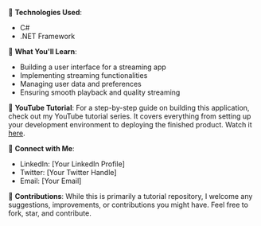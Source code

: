 🔧 **Technologies Used**:
- C#
- .NET Framework

📖 **What You'll Learn**:
- Building a user interface for a streaming app
- Implementing streaming functionalities
- Managing user data and preferences
- Ensuring smooth playback and quality streaming

🎥 **YouTube Tutorial**: For a step-by-step guide on building this application, check out my YouTube tutorial series. It covers everything from setting up your development environment to deploying the finished product. Watch it [here](https://www.youtube.com/@Agastya-Hukoo).

🔗 **Connect with Me**:
- LinkedIn: [Your LinkedIn Profile]
- Twitter: [Your Twitter Handle]
- Email: [Your Email]

🙌 **Contributions**: While this is primarily a tutorial repository, I welcome any suggestions, improvements, or contributions you might have. Feel free to fork, star, and contribute.
